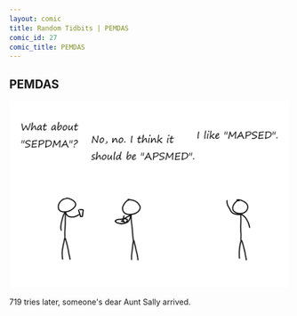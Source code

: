 ```yaml
---
layout: comic
title: Random Tidbits | PEMDAS
comic_id: 27
comic_title: PEMDAS
---
```


## PEMDAS

<img id="img27" src="/assets/images/27.png">

719 tries later, someone's dear Aunt Sally arrived.
